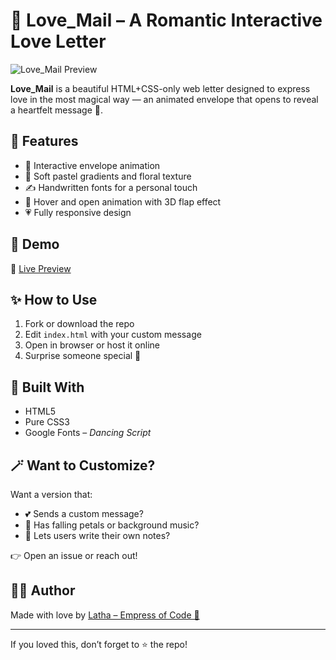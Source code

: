 
# 💌 Love_Mail – A Romantic Interactive Love Letter

![Love_Mail Preview](https://your-live-demo-link/preview.gif)

**Love_Mail** is a beautiful HTML+CSS-only web letter designed to express love in the most magical way — an animated envelope that opens to reveal a heartfelt message 💖.

## 🌸 Features
- 💌 Interactive envelope animation
- 🌈 Soft pastel gradients and floral texture
- ✍️ Handwritten fonts for a personal touch
- 🎀 Hover and open animation with 3D flap effect
- 💗 Fully responsive design

## 📸 Demo
🔗 [Live Preview](https://yourusername.github.io/Love_Mail)

## ✨ How to Use
1. Fork or download the repo
2. Edit `index.html` with your custom message
3. Open in browser or host it online
4. Surprise someone special 💝

## 🧠 Built With
- HTML5
- Pure CSS3
- Google Fonts – *Dancing Script*

## 🪄 Want to Customize?
Want a version that:
- 💕 Sends a custom message?
- 🌟 Has falling petals or background music?
- 🎨 Lets users write their own notes?

👉 Open an issue or reach out!

## 🙋‍♀️ Author
Made with love by [Latha – Empress of Code 👑](https://github.com/yourusername)

---

If you loved this, don’t forget to ⭐ the repo!  
